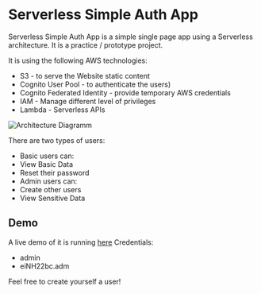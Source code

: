 Serverless Simple Auth App
===================

Serverless Simple Auth App is a simple single page app using a Serverless architecture.
It is a practice / prototype project.

It is using the following AWS technologies:
* S3 - to serve the Website static content
* Cognito User Pool - to authenticate the users)
* Cognito Federated Identity - provide temporary AWS credentials
* IAM - Manage different level of privileges
* Lambda - Serverless APIs


![Architecture Diagramm](https://s3.amazonaws.com/simpleauthapp.og-simple-app-bucket/img/serverless-simple-auth-app.png)

There are two types of users:

* Basic users can:
 * View Basic Data
 * Reset their password
* Admin users can:
 * Create other users
 * View Sensitive Data


Demo
-------------
A live demo of it is running [here](http://simpleauthapp.og-simple-app-bucket.s3-website-us-east-1.amazonaws.com/)
Credentials:
* admin
* eiNH22bc.adm

Feel free to create yourself a user!
